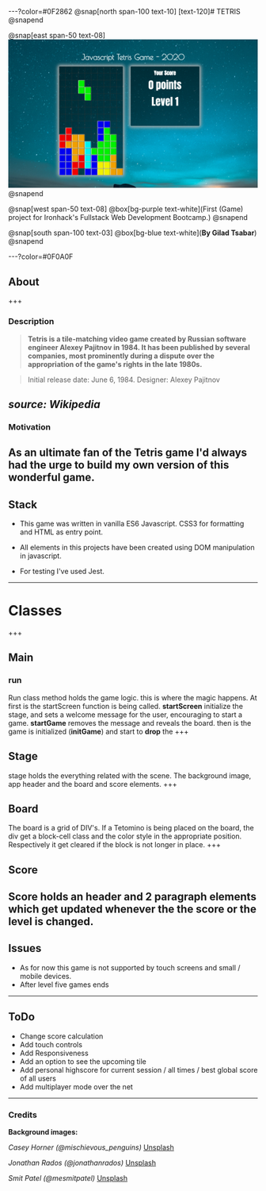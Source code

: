 ---?color=#0F2862
@snap[north span-100 text-10]
[text-120]# TETRIS
@snapend

@snap[east span-50 text-08]
![custom-shadow](./assets/screenshot-547x325.png)
@snapend

@snap[west span-50 text-08]
@box[bg-purple text-white](First (Game) project for Ironhack's Fullstack Web Development Bootcamp.)
@snapend

@snap[south span-100 text-03]
@box[bg-blue text-white](**By Gilad Tsabar**)
@snapend

---?color=#0F0A0F
## About
+++
### Description

>**Tetris is a tile-matching video game created by Russian software engineer Alexey Pajitnov in 1984. It has been published by several companies, most prominently during a dispute over the appropriation of the game's rights in the late 1980s.**

>Initial release date: June 6, 1984.
>Designer: Alexey Pajitnov

_source: Wikipedia_
---
### Motivation

As an ultimate fan of the Tetris game I'd always had the urge to build my own version of this wonderful game.
---
## Stack
+ This game was written in vanilla ES6 Javascript. CSS3 for formatting and HTML as entry point.

+ All elements in this projects have been created using DOM manipulation in javascript. 

+ For testing I've used Jest.
---
# Classes
+++
## Main
### run
Run class method holds the game logic. this is where the magic happens. At first is the startScreen function is being called.
__startScreen__ initialize the stage, and sets a welcome message for the user, encouraging to start a game.
__startGame__ removes the message and reveals the board. then is the game is initialized (__initGame__) and start to __drop__ the
+++
## Stage
stage holds the everything related with the scene. The background image, app header and the board and score elements.
+++
## Board
The board is a grid of DIV's. If a Tetomino is being placed on the board, the div get a block-cell class and the color style in the appropriate position. Respectively it get cleared if the block is not longer in place.
+++
## Score
Score holds an header and 2 paragraph elements which get updated whenever the the score or the level is changed.
---
## Issues
* As for now this game is not supported by touch screens and small / mobile devices.
* After level five games ends
---
## ToDo
* Change score calculation
* Add touch controls
* Add Responsiveness
* Add an option to see the upcoming tile 
* Add personal highscore for current session / all times / best global score of all users
* Add multiplayer mode over the net
---
### Credits
__Background images:__

*Casey Horner (@mischievous_penguins)*
[Unsplash](https://unsplash.com/photos/G2jAOMGGlPE)

*Jonathan Rados (@jonathanrados)* 
[Unsplash](https://unsplash.com/photos/Sbxt82CsMxA)

*Smit Patel (@mesmitpatel)*
[Unsplash](https://unsplash.com/photos/Ms_ofLBLj68)
